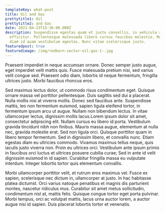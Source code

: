 ```yaml
---
templateKey: what-post
title: Oil and Gas
prettytitle1: Oil
prettytitle2: and Gas
date: 2021-04-23T15:36:00.000Z
description: Suspendisse egestas quam et justo convallis, in vehicula sem
  efficitur. Pellentesque malesuada libero cursus faucibus molestie. Mauris sed
  diam id quam vestibulum egestas. Nunc vitae scelerisque justo.
featuredpost: true
featuredimage: /img/redbarn-sector-oil-gas-1-.jpg
---
```


Praesent imperdiet in neque accumsan ornare. Donec semper justo augue, eget imperdiet velit mattis quis. Fusce malesuada pretium nisi, sed varius velit congue sed. Praesent odio diam, lobortis id neque fermentum, fringilla ultrices justo. Morbi faucibus rhoncus eros.

Sed maximus lectus dolor, ut commodo risus condimentum eget. Quisque ornare massa vel porttitor pellentesque. Duis sagittis sed dui a placerat. Nulla mollis nisi at viverra mollis. Donec sed faucibus ante. Suspendisse mattis, leo non fermentum euismod, sapien ligula eleifend tortor, in fermentum ipsum arcu ut augue. Nullam non bibendum lectus. In vitae ullamcorper lectus, dignissim mollis lacus.Lorem ipsum dolor sit amet, consectetur adipiscing elit. Nullam cursus eu libero id porta. Vestibulum gravida tincidunt nibh non finibus. Mauris massa augue, elementum at nulla nec, gravida molestie erat. Sed non ligula orci. Quisque porttitor quam in libero tempor fermentum. Sed in dignissim libero, et convallis nunc. Etiam egestas diam eu ultricies commodo. Vivamus maximus tellus neque, quis iaculis justo viverra non. Proin eu ultrices orci. Vestibulum ante ipsum primis in faucibus orci luctus et ultrices posuere cubilia curae; Sed in ante id velit dignissim euismod in id sapien. Curabitur fringilla massa eu vulputate interdum. Integer lobortis tortor quis elementum convallis.

Morbi ullamcorper porttitor velit, et rutrum eros maximus vel. Fusce ex sapien, scelerisque nec dictum in, ullamcorper at justo. In hac habitasse platea dictumst. Orci varius natoque penatibus et magnis dis parturient montes, nascetur ridiculus mus. Curabitur sit amet metus sollicitudin, condimentum nisl at, mattis felis. Quisque congue tortor eget porta pulvinar. Morbi tempus, orci ac volutpat mattis, lacus urna auctor lorem, a auctor augue nisi id sapien. Duis placerat lobortis tortor et venenatis.
